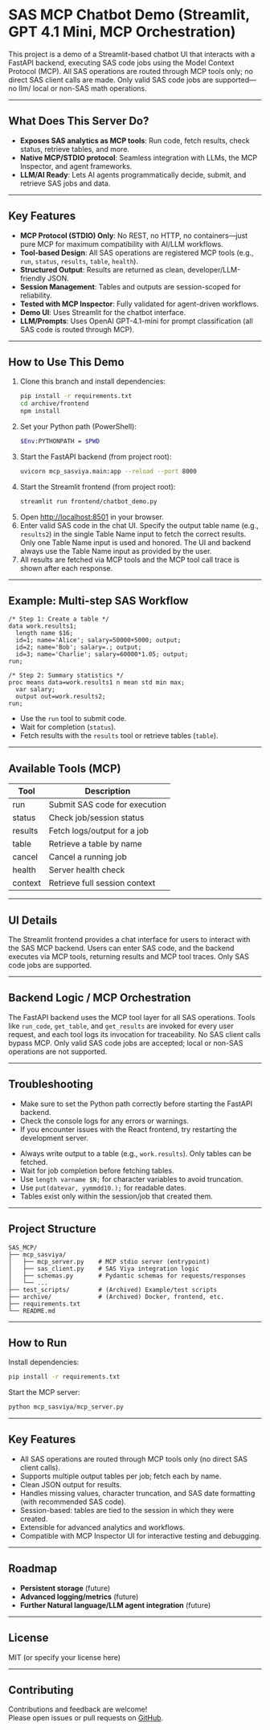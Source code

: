 # SAS MCP Chatbot Demo (Streamlit, GPT 4.1 Mini, MCP Orchestration)

This project is a demo of a Streamlit-based chatbot UI that interacts with a FastAPI backend, executing SAS code jobs using the Model Context Protocol (MCP). All SAS operations are routed through MCP tools only; no direct SAS client calls are made. Only valid SAS code jobs are supported—no llm/ local or non-SAS math operations.

---

## What Does This Server Do?
- **Exposes SAS analytics as MCP tools**: Run code, fetch results, check status, retrieve tables, and more.
- **Native MCP/STDIO protocol**: Seamless integration with LLMs, the MCP Inspector, and agent frameworks.
- **LLM/AI Ready**: Lets AI agents programmatically decide, submit, and retrieve SAS jobs and data.

---

## Key Features
- **MCP Protocol (STDIO) Only**: No REST, no HTTP, no containers—just pure MCP for maximum compatibility with AI/LLM workflows.
- **Tool-based Design**: All SAS operations are registered MCP tools (e.g., `run`, `status`, `results`, `table`, `health`).
- **Structured Output**: Results are returned as clean, developer/LLM-friendly JSON.
- **Session Management**: Tables and outputs are session-scoped for reliability.
- **Tested with MCP Inspector**: Fully validated for agent-driven workflows.
- **Demo UI**: Uses Streamlit for the chatbot interface.
- **LLM/Prompts**: Uses OpenAI GPT-4.1-mini for prompt classification (all SAS code is routed through MCP).

---

## How to Use This Demo

1. Clone this branch and install dependencies:
   ```sh
   pip install -r requirements.txt
   cd archive/frontend
   npm install
   ```
2. Set your Python path (PowerShell):
   ```sh
   $Env:PYTHONPATH = $PWD
   ```
3. Start the FastAPI backend (from project root):
   ```sh
   uvicorn mcp_sasviya.main:app --reload --port 8000
   ```
4. Start the Streamlit frontend (from project root):
   ```sh
   streamlit run frontend/chatbot_demo.py
   ```
5. Open [http://localhost:8501](http://localhost:8501) in your browser.
6. Enter valid SAS code in the chat UI. Specify the output table name (e.g., `results2`) in the single Table Name input to fetch the correct results. Only one Table Name input is used and honored. The UI and backend always use the Table Name input as provided by the user.
7. All results are fetched via MCP tools and the MCP tool call trace is shown after each response.

---

## Example: Multi-step SAS Workflow
```sas
/* Step 1: Create a table */
data work.results1;
  length name $16;
  id=1; name='Alice'; salary=50000+5000; output;
  id=2; name='Bob'; salary=.; output;
  id=3; name='Charlie'; salary=60000*1.05; output;
run;

/* Step 2: Summary statistics */
proc means data=work.results1 n mean std min max;
  var salary;
  output out=work.results2;
run;
```
- Use the `run` tool to submit code.
- Wait for completion (`status`).
- Fetch results with the `results` tool or retrieve tables (`table`).

---

## Available Tools (MCP)
| Tool       | Description                          |
|------------|------------------------------------|
| run        | Submit SAS code for execution      |
| status     | Check job/session status           |
| results    | Fetch logs/output for a job        |
| table      | Retrieve a table by name           |
| cancel     | Cancel a running job               |
| health     | Server health check                |
| context    | Retrieve full session context      |

---

## UI Details

The Streamlit frontend provides a chat interface for users to interact with the SAS MCP backend. Users can enter SAS code, and the backend executes via MCP tools, returning results and MCP tool traces. Only SAS code jobs are supported.

---

## Backend Logic / MCP Orchestration

The FastAPI backend uses the MCP tool layer for all SAS operations. Tools like `run_code`, `get_table`, and `get_results` are invoked for every user request, and each tool logs its invocation for traceability. No SAS client calls bypass MCP. Only valid SAS code jobs are accepted; local or non-SAS operations are not supported.

---

## Troubleshooting

* Make sure to set the Python path correctly before starting the FastAPI backend.
* Check the console logs for any errors or warnings.
* If you encounter issues with the React frontend, try restarting the development server.
- Always write output to a table (e.g., `work.results`). Only tables can be fetched.
- Wait for job completion before fetching tables.
- Use `length varname $N;` for character variables to avoid truncation.
- Use `put(datevar, yymmdd10.);` for readable dates.
- Tables exist only within the session/job that created them.

---

## Project Structure
```
SAS_MCP/
├── mcp_sasviya/
│   ├── mcp_server.py    # MCP stdio server (entrypoint)
│   ├── sas_client.py    # SAS Viya integration logic
│   ├── schemas.py       # Pydantic schemas for requests/responses
│   └── ...
├── test_scripts/        # (Archived) Example/test scripts
├── archive/             # (Archived) Docker, frontend, etc.
├── requirements.txt
└── README.md
```

---

## How to Run

Install dependencies:
```sh
pip install -r requirements.txt
```

Start the MCP server:
```sh
python mcp_sasviya/mcp_server.py
```

---

## Key Features

- All SAS operations are routed through MCP tools only (no direct SAS client calls).
- Supports multiple output tables per job; fetch each by name.
- Clean JSON output for results.
- Handles missing values, character truncation, and SAS date formatting (with recommended SAS code).
- Session-based: tables are tied to the session in which they were created.
- Extensible for advanced analytics and workflows.
- Compatible with MCP Inspector UI for interactive testing and debugging.

---

## Roadmap
- **Persistent storage** (future)
- **Advanced logging/metrics** (future)
- **Further Natural language/LLM agent integration** (future)

---

## License
MIT (or specify your license here)

---

## Contributing
Contributions and feedback are welcome!  
Please open issues or pull requests on [GitHub](https://github.com/hemdesai/SAS_MCP).
